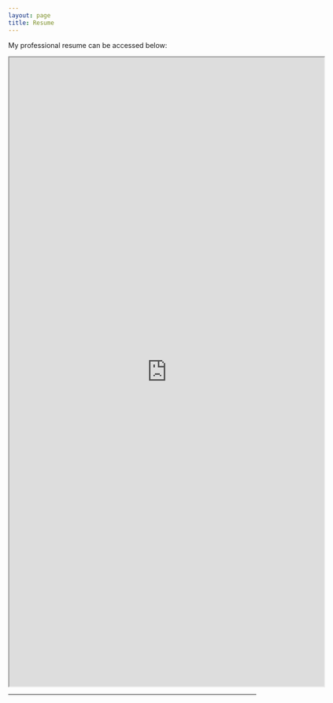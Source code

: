 ```yaml
---
layout: page
title: Resume
---
```


My professional resume can be accessed below:


<iframe src="https://drive.google.com/file/d/10WQFrIfN30BjMiB3UApYmBRsVxk6ClKa/preview" width="640" height="1280" allow="autoplay"></iframe>

---
